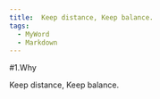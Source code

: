 ```yaml
---
title:  Keep distance, Keep balance.
tags:
  - MyWord
  - Markdown
---
```

#1.Why

Keep distance, Keep balance.
